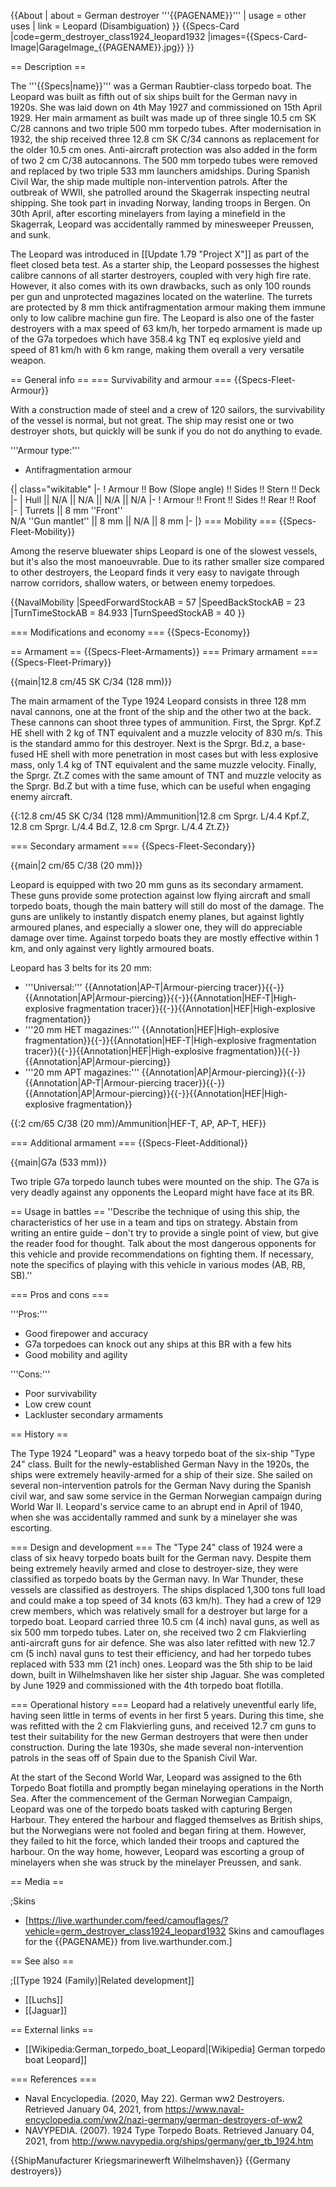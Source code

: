 {{About
| about = German destroyer '''{{PAGENAME}}'''
| usage = other uses
| link = Leopard (Disambiguation)
}}
{{Specs-Card
|code=germ_destroyer_class1924_leopard1932
|images={{Specs-Card-Image|GarageImage_{{PAGENAME}}.jpg}}
}}

== Description ==
<!-- ''In the first part of the description, cover the history of the ship's creation and military application. In the second part, tell the reader about using this ship in the game. Add a screenshot: if a beginner player has a hard time remembering vehicles by name, a picture will help them identify the ship in question.'' -->
The '''{{Specs|name}}''' was a German Raubtier-class torpedo boat. The Leopard was built as fifth out of six ships built for the German navy in 1920s. She was laid down on 4th May 1927 and commissioned on 15th April 1929. Her main armament as built was made up of three single 10.5 cm SK C/28 cannons and two triple 500 mm torpedo tubes. After modernisation in 1932, the ship received three 12.8 cm SK C/34 cannons as replacement for the older 10.5 cm ones. Anti-aircraft protection was also added in the form of two 2 cm C/38 autocannons. The 500 mm torpedo tubes were removed and replaced by two triple 533 mm launchers amidships. During Spanish Civil War, the ship made multiple non-intervention patrols. After the outbreak of WWII, she patrolled around the Skagerrak inspecting neutral shipping. She took part in invading Norway, landing troops in Bergen. On 30th April, after escorting minelayers from laying a minefield in the Skagerrak, Leopard was accidentally rammed by minesweeper Preussen, and sunk.

The Leopard was introduced in [[Update 1.79 "Project X"]] as part of the fleet closed beta test. As a starter ship, the Leopard possesses the highest calibre cannons of all starter destroyers, coupled with very high fire rate. However, it also comes with its own drawbacks, such as only 100 rounds per gun and unprotected magazines located on the waterline. The turrets are protected by 8 mm thick antifragmentation armour making them immune only to low calibre machine gun fire. The Leopard is also one of the faster destroyers with a max speed of 63 km/h, her torpedo armament is made up of the G7a torpedoes which have 358.4 kg TNT eq explosive yield and speed of 81 km/h with 6 km range, making them overall a very versatile weapon.

== General info ==
=== Survivability and armour ===
{{Specs-Fleet-Armour}}
<!-- ''Talk about the vehicle's armour. Note the most well-defended and most vulnerable zones, e.g. the ammo magazine. Evaluate the composition of components and assemblies responsible for movement and manoeuvrability. Evaluate the survivability of the primary and secondary armaments separately. Don't forget to mention the size of the crew, which plays an important role in fleet mechanics. Save tips on preserving survivability for the "Usage in battles" section. If necessary, use a graphical template to show the most well-protected or most vulnerable points in the armour.'' -->
With a construction made of steel and a crew of 120 sailors, the survivability of the vessel is normal, but not great. The ship may resist one or two destroyer shots, but quickly will be sunk if you do not do anything to evade.

'''Armour type:'''

* Antifragmentation armour

{| class="wikitable"
|-
! Armour !! Bow (Slope angle) !! Sides !! Stern !! Deck
|-
| Hull || N/A || N/A || N/A || N/A
|-
! Armour !! Front !! Sides !! Rear !! Roof
|-
| Turrets || 8 mm ''Front'' <br>N/A ''Gun mantlet'' || 8 mm || N/A || 8 mm
|-
|}
=== Mobility ===
{{Specs-Fleet-Mobility}}
<!-- ''Write about the ship's mobility. Evaluate its power and manoeuvrability, rudder rerouting speed, stopping speed at full tilt, with its maximum forward and reverse speed.'' -->
Among the reserve bluewater ships Leopard is one of the slowest vessels, but it's also the most manoeuvrable. Due to its rather smaller size compared to other destroyers, the Leopard finds it very easy to navigate through narrow corridors, shallow waters, or between enemy torpedoes.

{{NavalMobility
|SpeedForwardStockAB = 57
|SpeedBackStockAB = 23
|TurnTimeStockAB = 84.933
|TurnSpeedStockAB = 40
}}

=== Modifications and economy ===
{{Specs-Economy}}

== Armament ==
{{Specs-Fleet-Armaments}}
=== Primary armament ===
{{Specs-Fleet-Primary}}
<!-- ''Provide information about the characteristics of the primary armament. Evaluate their efficacy in battle based on their reload speed, ballistics and the capacity of their shells. Add a link to the main article about the weapon: <code><nowiki>{{main|Weapon name (calibre)}}</nowiki></code>. Broadly describe the ammunition available for the primary armament, and provide recommendations on how to use it and which ammunition to choose.'' -->
{{main|12.8 cm/45 SK C/34 (128 mm)}}

The main armament of the Type 1924 Leopard consists in three 128 mm naval cannons, one at the front of the ship and the other two at the back. These cannons can shoot three types of ammunition. First, the Sprgr. Kpf.Z HE shell with 2 kg of TNT equivalent and a muzzle velocity of 830 m/s. This is the standard ammo for this destroyer. Next is the Sprgr. Bd.z, a base-fused HE shell with more penetration in most cases but with less explosive mass, only 1.4 kg of TNT equivalent and the same muzzle velocity. Finally, the Sprgr. Zt.Z comes with the same amount of TNT and muzzle velocity as the Sprgr. Bd.Z but with a time fuse, which can be useful when engaging enemy aircraft.

{{:12.8 cm/45 SK C/34 (128 mm)/Ammunition|12.8 cm Sprgr. L/4.4 Kpf.Z, 12.8 cm Sprgr. L/4.4 Bd.Z, 12.8 cm Sprgr. L/4.4 Zt.Z}}

=== Secondary armament ===
{{Specs-Fleet-Secondary}}
<!-- ''Some ships are fitted with weapons of various calibres. Secondary armaments are defined as weapons chosen with the control <code>Select secondary weapon</code>. Evaluate the secondary armaments and give advice on how to use them. Describe the ammunition available for the secondary armament. Provide recommendations on how to use them and which ammunition to choose. Remember that any anti-air armament, even heavy calibre weapons, belong in the next section. If there is no secondary armament, remove this section.'' -->
{{main|2 cm/65 C/38 (20 mm)}}

Leopard is equipped with two 20 mm guns as its secondary armament. These guns provide some protection against low flying aircraft and small torpedo boats, though the main battery will still do most of the damage. The guns are unlikely to instantly dispatch enemy planes, but against lightly armoured planes, and especially a slower one, they will do appreciable damage over time. Against torpedo boats they are mostly effective within 1 km, and only against very lightly armoured boats.

Leopard has 3 belts for its 20 mm:

* '''Universal:''' {{Annotation|AP-T|Armour-piercing tracer}}{{-}}{{Annotation|AP|Armour-piercing}}{{-}}{{Annotation|HEF-T|High-explosive fragmentation tracer}}{{-}}{{Annotation|HEF|High-explosive fragmentation}}
* '''20 mm HET magazines:''' {{Annotation|HEF|High-explosive fragmentation}}{{-}}{{Annotation|HEF-T|High-explosive fragmentation tracer}}{{-}}{{Annotation|HEF|High-explosive fragmentation}}{{-}}{{Annotation|AP|Armour-piercing}}
* '''20 mm APT magazines:''' {{Annotation|AP|Armour-piercing}}{{-}}{{Annotation|AP-T|Armour-piercing tracer}}{{-}}{{Annotation|AP|Armour-piercing}}{{-}}{{Annotation|HEF|High-explosive fragmentation}}

{{:2 cm/65 C/38 (20 mm)/Ammunition|HEF-T, AP, AP-T, HEF}}

=== Additional armament ===
{{Specs-Fleet-Additional}}
<!-- ''Describe the available additional armaments of the ship: depth charges, mines, torpedoes. Talk about their positions, available ammunition and launch features such as dead zones of torpedoes. If there is no additional armament, remove this section.'' -->
{{main|G7a (533 mm)}}

Two triple G7a torpedo launch tubes were mounted on the ship. The G7a is very deadly against any opponents the Leopard might have face at its BR.

== Usage in battles ==
''Describe the technique of using this ship, the characteristics of her use in a team and tips on strategy. Abstain from writing an entire guide – don't try to provide a single point of view, but give the reader food for thought. Talk about the most dangerous opponents for this vehicle and provide recommendations on fighting them. If necessary, note the specifics of playing with this vehicle in various modes (AB, RB, SB).''

=== Pros and cons ===
<!-- ''Summarise and briefly evaluate the vehicle in terms of its characteristics and combat effectiveness. Mark its pros and cons in the bulleted list. Try not to use more than 6 points for each of the characteristics. Avoid using categorical definitions such as "bad", "good" and the like - use substitutions with softer forms such as "inadequate" and "effective".'' -->

'''Pros:'''

* Good firepower and accuracy
* G7a torpedoes can knock out any ships at this BR with a few hits
* Good mobility and agility

'''Cons:'''

* Poor survivability
* Low crew count
* Lackluster secondary armaments

== History ==
<!-- ''Describe the history of the creation and combat usage of the ship in more detail than in the introduction. If the historical reference turns out to be too long, take it to a separate article, taking a link to the article about the ship and adding a block "/History" (example: <nowiki>https://wiki.warthunder.com/(Ship-name)/History</nowiki>) and add a link to it here using the <code>main</code> template. Be sure to reference text and sources by using <code><nowiki><ref></ref></nowiki></code>, as well as adding them at the end of the article with <code><nowiki><references /></nowiki></code>. This section may also include the ship's dev blog entry (if applicable) and the in-game encyclopedia description (under <code><nowiki>=== In-game description ===</nowiki></code>, also if applicable).'' -->

The Type 1924 "Leopard" was a heavy torpedo boat of the six-ship "Type 24" class. Built for the newly-established German Navy in the 1920s, the ships were extremely heavily-armed for a ship of their size. She sailed on several non-intervention patrols for the German Navy during the Spanish civil war, and saw some service in the German Norwegian campaign during World War II. Leopard's service came to an abrupt end in April of 1940, when she was accidentally rammed and sunk by a minelayer she was escorting.

=== Design and development ===
The "Type 24" class of 1924 were a class of six heavy torpedo boats built for the German navy. Despite them being extremely heavily armed and close to destroyer-size, they were classified as torpedo boats by the German navy. In War Thunder, these vessels are classified as destroyers. The ships displaced 1,300 tons full load and could make a top speed of 34 knots (63 km/h). They had a crew of 129 crew members, which was relatively small for a destroyer but large for a torpedo boat. Leopard carried three 10.5 cm (4 inch) naval guns, as well as six 500 mm torpedo tubes. Later on, she received two 2 cm Flakvierling anti-aircraft guns for air defence. She was also later refitted with new 12.7 cm (5 inch) naval guns to test their efficiency, and had her torpedo tubes replaced with 533 mm (21 inch) ones. Leopard was the 5th ship to be laid down, built in Wilhelmshaven like her sister ship Jaguar. She was completed by June 1929 and commissioned with the 4th torpedo boat flotilla.

=== Operational history ===
Leopard had a relatively uneventful early life, having seen little in terms of events in her first 5 years. During this time, she was refitted with the 2 cm Flakvierling guns, and received 12.7 cm guns to test their suitability for the new German destroyers that were then under construction. During the late 1930s, she made several non-intervention patrols in the seas off of Spain due to the Spanish Civil War.

At the start of the Second World War, Leopard was assigned to the 6th Torpedo Boat flotilla and promptly began minelaying operations in the North Sea. After the commencement of the German Norwegian Campaign, Leopard was one of the torpedo boats tasked with capturing Bergen Harbour. They entered the harbour and flagged themselves as British ships, but the Norwegians were not fooled and began firing at them. However, they failed to hit the force, which landed their troops and captured the harbour. On the way home, however, Leopard was escorting a group of minelayers when she was struck by the minelayer Preussen, and sank.

== Media ==
<!-- ''Excellent additions to the article would be video guides, screenshots from the game, and photos.'' -->

;Skins

* [https://live.warthunder.com/feed/camouflages/?vehicle=germ_destroyer_class1924_leopard1932 Skins and camouflages for the {{PAGENAME}} from live.warthunder.com.]

== See also ==
<!-- ''Links to articles on the War Thunder Wiki that you think will be useful for the reader, for example:''
* ''reference to the series of the ship;''
* ''links to approximate analogues of other nations and research trees.'' -->

;[[Type 1924 (Family)|Related development]]

* [[Luchs]]
* [[Jaguar]]

== External links ==
<!-- ''Paste links to sources and external resources, such as:''
* ''topic on the official game forum;''
* ''other literature.'' -->

* [[Wikipedia:German_torpedo_boat_Leopard|[Wikipedia] German torpedo boat Leopard]]

=== References ===

* Naval Encyclopedia. (2020, May 22). German ww2 Destroyers. Retrieved January 04, 2021, from <nowiki>https://www.naval-encyclopedia.com/ww2/nazi-germany/german-destroyers-of-ww2</nowiki>
* NAVYPEDIA. (2007). 1924 Type Torpedo Boats. Retrieved January 04, 2021, from <nowiki>http://www.navypedia.org/ships/germany/ger_tb_1924.htm</nowiki>

{{ShipManufacturer Kriegsmarinewerft Wilhelmshaven}}
{{Germany destroyers}}